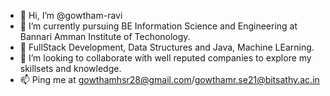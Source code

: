 - 👋 Hi, I’m @gowtham-ravi
- 🌱 I’m currently pursuing BE Information Science and Engineering at Bannari Amman Institute of Techonology.
- 📕 FullStack Development, Data Structures and Java, Machine LEarning. 
- 💞️ I’m looking to collaborate with well reputed companies to explore my skillsets and knowledge.
- 📫 Ping me at gowthamhsr28@gmail.com/gowthamr.se21@bitsathy.ac.in 

<!---
gowtham-ravii/gowtham-ravii is a ✨ special ✨ repository because its `README.md` (this file) appears on your GitHub profile.
You can click the Preview link to take a look at your changes.
--->
